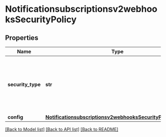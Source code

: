 # Notificationsubscriptionsv2webhooksSecurityPolicy

## Properties
Name | Type | Description | Notes
------------ | ------------- | ------------- | -------------
**security_type** | **str** | Security Policy of the client server.  Possible values: - key - oAuth - oAuth_JWT | [optional] 
**config** | [**Notificationsubscriptionsv2webhooksSecurityPolicyConfig**](Notificationsubscriptionsv2webhooksSecurityPolicyConfig.md) |  | [optional] 

[[Back to Model list]](../README.md#documentation-for-models) [[Back to API list]](../README.md#documentation-for-api-endpoints) [[Back to README]](../README.md)


